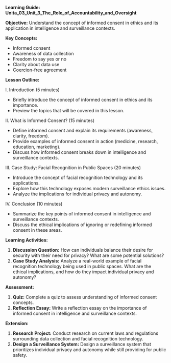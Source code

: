 **Learning Guide: Unita_03_Unit_3_The_Role_of_Accountability_and_Oversight**

**Objective:** Understand the concept of informed consent in ethics and its application in intelligence and surveillance contexts.

**Key Concepts:**

* Informed consent
* Awareness of data collection
* Freedom to say yes or no
* Clarity about data use
* Coercion-free agreement

**Lesson Outline:**

I. Introduction (5 minutes)

* Briefly introduce the concept of informed consent in ethics and its importance.
* Preview the topics that will be covered in this lesson.

II. What is Informed Consent? (15 minutes)

* Define informed consent and explain its requirements (awareness, clarity, freedom).
* Provide examples of informed consent in action (medicine, research, education, marketing).
* Discuss how informed consent breaks down in intelligence and surveillance contexts.

III. Case Study: Facial Recognition in Public Spaces (20 minutes)

* Introduce the concept of facial recognition technology and its applications.
* Explore how this technology exposes modern surveillance ethics issues.
* Analyze the implications for individual privacy and autonomy.

IV. Conclusion (10 minutes)

* Summarize the key points of informed consent in intelligence and surveillance contexts.
* Discuss the ethical implications of ignoring or redefining informed consent in these areas.

**Learning Activities:**

1. **Discussion Question:** How can individuals balance their desire for security with their need for privacy? What are some potential solutions?
2. **Case Study Analysis:** Analyze a real-world example of facial recognition technology being used in public spaces. What are the ethical implications, and how do they impact individual privacy and autonomy?

**Assessment:**

1. **Quiz:** Complete a quiz to assess understanding of informed consent concepts.
2. **Reflection Essay:** Write a reflection essay on the importance of informed consent in intelligence and surveillance contexts.

**Extension:**

1. **Research Project:** Conduct research on current laws and regulations surrounding data collection and facial recognition technology.
2. **Design a Surveillance System:** Design a surveillance system that prioritizes individual privacy and autonomy while still providing for public safety.
